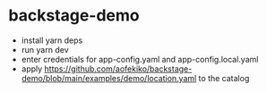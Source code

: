 # backstage-demo
* install yarn deps  
* run yarn dev  
* enter credentials for app-config.yaml and app-config.local.yaml
* apply https://github.com/aofekiko/backstage-demo/blob/main/examples/demo/location.yaml to the catalog  
